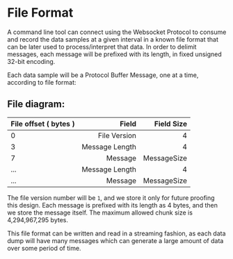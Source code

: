 # File Format

A command line tool can connect using the Websocket Protocol
to consume and record the data samples at a given interval in a known
file format that can be later used to process/interpret that data.
In order to delimit messages, each message will be prefixed with its length,
in fixed unsigned 32-bit encoding.

Each data sample will be a Protocol Buffer Message, one at a time,
according to file format:

## File diagram:

| File offset ( bytes ) | Field           | Field Size    |
|:----------------------|----------------:|--------------:|
| 0                     | File Version    | 4             |
| 3                     | Message Length  | 4             |
| 7                     | Message         | MessageSize   |
| ...                   | Message Length  | 4             |
| ...                   | Message         | MessageSize   |

The file version number will be `1`, and we store it only for future
proofing this design.
Each message is prefixed with its length as 4 bytes, and then we store the message
itself. The maximum allowed chunk size is 4,294,967,295 bytes.

This file format can be written and read in a streaming fashion, as each data dump
will have many messages which can generate a large amount of data over some period of time.
